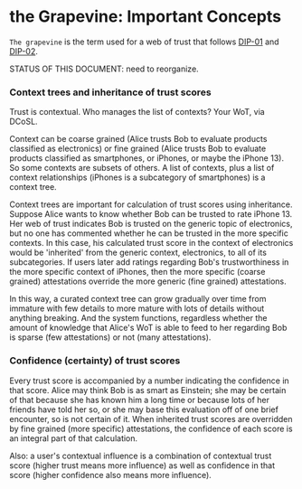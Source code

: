 # the Grapevine: Important Concepts

`The grapevine` is the term used for a web of trust that follows [DIP-01](../coreProtocol/01.md) and [DIP-02](../coreProtocol/02.md).

STATUS OF THIS DOCUMENT: need to reorganize.

### Context trees and inheritance of trust scores

Trust is contextual. Who manages the list of contexts? Your WoT, via DCoSL.

Context can be coarse grained (Alice trusts Bob to evaluate products classified as electronics) or fine grained (Alice trusts Bob to evaluate products classified as smartphones, or iPhones, or maybe the iPhone 13). So some contexts are subsets of others. A list of contexts, plus a list of context relationships (iPhones is a subcategory of smartphones) is a context tree.

Context trees are important for calculation of trust scores using inheritance. Suppose Alice wants to know whether Bob can be trusted to rate iPhone 13. Her web of trust indicates Bob is trusted on the generic topic of electronics, but no one has commented whether he can be trusted in the more specific contexts. In this case, his calculated trust score in the context of electronics would be 'inherited' from the generic context, electronics, to all of its subcategories. If users later add ratings regarding Bob's trustworthiness in the more specific context of iPhones, then the more specific (coarse grained) attestations override the more generic (fine grained) attestations.

In this way, a curated context tree can grow gradually over time from immature with few details to more mature with lots of details without anything breaking. And the system functions, regardless whether the amount of knowledge that Alice's WoT is able to feed to her regarding Bob is sparse (few attestations) or not (many attestations).

### Confidence (certainty) of trust scores

Every trust score is accompanied by a number indicating the confidence in that score. Alice may think Bob is as smart as Einstein; she may be certain of that because she has known him a long time or because lots of her friends have told her so, or she may base this evaluation off of one brief encounter, so is not certain of it. When inherited trust scores are overridden by fine grained (more specific) attestations, the confidence of each score is an integral part of that calculation.

Also: a user's contextual influence is a combination of contextual trust score (higher trust means more influence) as well as confidence in that score (higher confidence also means more influence).
